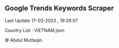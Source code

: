 

## Google Trends Keywords Scraper 
 
Last Update 17-03-2023 , 19:28:07

Country List :
VIETNAM.json



© Abdul Muttaqin 

